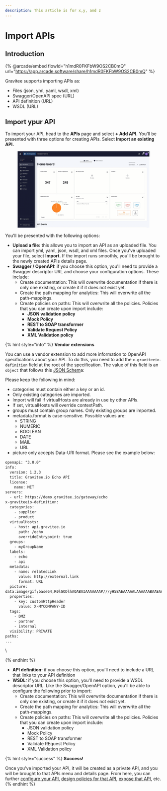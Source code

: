 ```yaml
---
description: This article is for x,y, and z
---
```


# Import APIs

## Introduction

{% @arcade/embed flowId="h1mdR0FKFbW9OS2CB0mQ" url="https://app.arcade.software/share/h1mdR0FKFbW9OS2CB0mQ" %}

Gravitee supports importing APIs as:

* Files (json, yml, yaml, wsdl, xml)
* Swagger/OpenAPI spec (URL)
* API definition (URL)
* WSDL (URL)

## Import ypur API

To import your API, head to the **APIs** page and select **+ Add API.** You'll be presented with three options for creating APIs. Select **Import an existing API.**&#x20;

<figure><img src="../../.gitbook/assets/Import API first steps.gif" alt=""><figcaption></figcaption></figure>

You'll be presented with the following options:

* **Upload a file:** this allows you to import an API as an uploaded file. You can import yml, yaml, json, wsdl, and xml files. Once you've uploaded your file, select **Import.** If the import runs smoothly, you'll be brought to the newly created APIs details page.&#x20;
* **Swagger / OpenAPI:** if you choose this option, you'll need to provide a Swagger descriptor URL and choose your configuration options. These include:
  * Create documentation: This will overwrite documentation if there is only one existing, or create it if it does not exist yet.
  * Create the path mapping for analytics: This will overwrite all the path-mappings.
  * Create policies on paths: This will overwrite all the policies. Policies that you can create upon import include:
    * **JSON validation policy**
    * **Mock Policy**
    * **REST to SOAP transformer**
    * **Validate Request Policy**
    * **XML Validation policy**

{% hint style="info" %}
**Vendor extensions**

You can use a vendor extension to add more information to OpenAPI specifications about your API. To do this, you need to add the `x-graviteeio-definition` field at the root of the specification. The value of this field is an `object` that follows this [JSON Schem](https://raw.githubusercontent.com/gravitee-io/gravitee-api-management/master/gravitee-apim-rest-api/gravitee-apim-rest-api-service/src/main/resources/schema/xGraviteeIODefinition.json)a:

Please keep the following in mind:

* categories must contain either a key or an id.&#x20;
* Only existing categories are imported.
* Import will fail if virtualHosts are already in use by other APIs.
* If set, virtualHosts will override contextPath.
* groups must contain group names. Only existing groups are imported.
* metadata.format is case-sensitive. Possible values are:
  * STRING
  * NUMERIC
  * BOOLEAN
  * DATE
  * MAIL
  * URL
* picture only accepts Data-URI format. Please see the example below:



```
openapi: "3.0.0"
info:
  version: 1.2.3
  title: Gravitee.io Echo API
  license:
    name: MIT
servers:
  - url: https://demo.gravitee.io/gateway/echo
x-graviteeio-definition:
  categories:
    - supplier
    - product
  virtualHosts:
    - host: api.gravitee.io
      path: /echo
      overrideEntrypoint: true
  groups:
    - myGroupName
  labels:
    - echo
    - api
  metadata:
    - name: relatedLink
      value: http://external.link
      format: URL
  picture: data:image/gif;base64,R0lGODlhAQABAIAAAAAAAP///yH5BAEAAAAALAAAAAABAAEAAAIBRAA7
  properties:
    - key: customHttpHeader
      value: X-MYCOMPANY-ID
  tags:
    - DMZ
    - partner
    - internal
  visibility: PRIVATE
paths:
...
```

\

{% endhint %}



* **API definition:** if you choose this option, you'll need to include a URL that links to your API definition&#x20;
* **WSDL:** if you choose this option, you'll need to provide a WSDL descriptor URL. Like the Swagger/OpenAPI option, you'll be able to configure the following prior to import:
  * Create documentation: This will overwrite documentation if there is only one existing, or create it if it does not exist yet.
  * Create the path mapping for analytics: This will overwrite all the path-mappings.
  * Create policies on paths: This will overwrite all the policies. Policies that you can create upon import include:
    * JSON validation policy
    * Mock Policy
    * REST to SOAP transformer
    * Validate REquest Policy
    * XML Validation policy

{% hint style="success" %}
**Success!**

Once you've imported your API, it will be created as a private API, and you will be brought to that APIs menu and details page. From here, you can further [configure your API](../api-configuration/), [design policies for that API](../policy-design/), [expose that API](../api-exposure-plans-applications-and-subscriptions/), etc.
{% endhint %}
